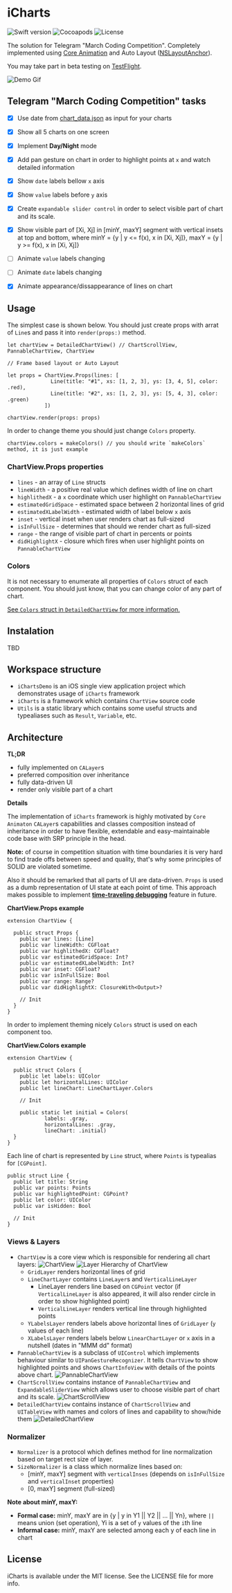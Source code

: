 # iCharts 

![Swift version](https://img.shields.io/badge/Swift-4.2-orange.svg) ![Cocoapods](https://img.shields.io/cocoapods/p/iCharts.svg) ![License](https://img.shields.io/cocoapods/l/iCharts.svg)

The solution for Telegram "March Coding Competition".
Completely implemented using [Core Animation](https://developer.apple.com/documentation/quartzcore) and Auto Layout ([NSLayoutAnchor](https://developer.apple.com/documentation/uikit/nslayoutanchor)).

You may take part in beta testing on [TestFlight](https://testflight.apple.com/join/oV32hPvi).

![Demo Gif](https://thumbs.gfycat.com/FlakyHardtofindFly.webp)

## Telegram "March Coding Competition" tasks

- [x] Use date from [chart_data.json](https://github.com/specialfor/iCharts/blob/master/Shared/Resources/chart_data.json) as input for your charts
- [x] Show all 5 charts on one screen
- [x] Implement **Day/Night** mode
- [x] Add pan gesture on chart in order to highlight points at `x` and watch detailed information
- [x] Show `date` labels bellow `x` axis
- [x] Show `value` labels before `y` axis
- [x] Create `expandable slider control` in order to select visible part of chart and its scale.
- [x] Show visible part of [Xi, Xj] in [minY, maxY] segment with vertical insets at top and bottom, where minY = {y | y <= f(x), x in [Xi, Xj]}, maxY = {y | y >= f(x), x in [Xi, Xj]}
- [ ] Animate `value` labels changing
- [ ] Animate `date` labels changing
- [x] Animate appearance/dissappearance of lines on chart


## Usage

The simplest case is shown below. You should just create props with arrat of `Line`s and pass it into `render(props:)` method.

```
let chartView = DetailedChartView() // ChartScrollView, PannableChartView, ChartView

// Frame based layout or Auto Layout

let props = ChartView.Props(lines: [
              Line(title: "#1", xs: [1, 2, 3], ys: [3, 4, 5], color: .red),
              Line(title: "#2", xs: [1, 2, 3], ys: [5, 4, 3], color: .green)
            ])

chartView.render(props: props)

```

In order to change theme you should just change `Colors` property.

```
chartView.colors = makeColors() // you should write `makeColors` method, it is just example
```

### ChartView.Props properties

- `lines` - an array of `Line` structs
- `lineWidth` - a positive real value which defines width of line on chart
- `highlithedX` - a `x` coordinate which user highlight on `PannableChartView`
- `estimatedGridSpace` - estimated space between 2 horizontal lines of grid
- `estimatedXLabelWidth` - estimated width of label below `x` axis
- `inset` - vertical inset when user renders chart as full-sized
- `isInFullSize` - determines that should we render chart as full-sized
- `range` - the range of visible part of chart in percents or points
- `didHighlightX` - closure which fires when user highlight points on `PannableChartView`

### Colors

It is not necessary to enumerate all properties of `Colors` struct of each component. You should just know, that you can change color of any part of chart.

[See `Colors` struct in `DetailedChartView` for more information.](https://github.com/specialfor/iCharts/blob/13c2a0fee782e9e602a9c897d62006e1b36d629e/iCharts/Views/Charts/DetailedChartView/DetailedChartView.swift#L143)

## Instalation

TBD


## Workspace structure

- `iChartsDemo` is an iOS single view application project which demonstrates usage of `iCharts` framework
- `iCharts` is a framework which contains `ChartView` source code
- `Utils` is a static library which contains some useful structs and typealiases such as `Result`, `Variable`, etc.


## Architecture

**TL;DR**

- fully implemented on `CALayer`s
- preferred composition over inheritance
- fully data-driven UI
- render only visible part of a chart

**Details**

The implementation of `iCharts` framework is highly motivated by `Core Animaton` `CALayer`s capabilities and classes composition instead of inheritance in order to have flexible, extendable and easy-maintainable code base with SRP principle in the head.

**Note:** of course in competition situation with time boundaries it is very hard to find trade offs between speed and quality, that's why some principles of SOLID are violated sometime.

Also it should be remarked that all parts of UI are data-driven. `Props` is used as a dumb representation of UI state at each point of time. This approach makes possible to implement **[time-traveling debugging](https://github.com/calesce/redux-slider-monitor)** feature in future. 

**ChartView.Props example**

```
extension ChartView {

  public struct Props {
    public var lines: [Line]
    public var lineWidth: CGFloat
    public var highlithedX: CGFloat?
    public var estimatedGridSpace: Int?
    public var estimatedXLabelWidth: Int?
    public var inset: CGFloat?
    public var isInFullSize: Bool
    public var range: Range?
    public var didHighlightX: ClosureWith<Output>?

    // Init
  }
}
```

In order to implement theming nicely `Colors` struct is used on each component too.

**ChartView.Colors example**

```
extension ChartView {

  public struct Colors {
    public let labels: UIColor
    public let horizontalLines: UIColor
    public let lineChart: LineChartLayer.Colors
    
    // Init
    
    public static let initial = Colors(
            labels: .gray,
            horizontalLines: .gray,
            lineChart: .initial)
  }
}
```

Each line of chart is represented by `Line` struct, where `Points` is typealias for `[CGPoint]`.

```
public struct Line {
  public let title: String
  public var points: Points
  public var highlightedPoint: CGPoint?
  public let color: UIColor
  public var isHidden: Bool

  // Init
}
```

### Views & Layers

- `ChartView` is a core view which is responsible for rendering all chart layers: 
![ChartView](https://i.ibb.co/SwVLZvF/Simulator-Screen-Shot-i-Phone-X-2019-03-25-at-13-02-41.png)
![Layer Hierarchy of `ChartView`](https://i.ibb.co/2MkdS2q/2019-03-25-12-56-28.jpg)
  - `GridLayer` renders horizontal lines of grid
  - `LineChartLayer` contains `LineLayer`s and `VerticalLineLayer`
    - LineLayer renders line based on `CGPoint` vector (if `VerticalLineLayer` is also appeared, it will also render circle in order to show highlighted point)
    - `VerticalLineLayer` renders vertical line through highlighted points
  - `YLabelsLayer` renders labels above horizontal lines of `GridLayer` (`y` values of each line)
  - `XLabelsLayer` renders labels below `LinearChartLayer` or `x` axis in a nutshell (dates in "MMM dd" format)
- `PannableChartView` is a subclass of `UIControl` which implements behaviour similar to `UIPanGestureRecognizer`. It tells `ChartView` to show highlighted points and shows `ChartInfoView` with details of the points above chart.
![PannableChartView](https://i.ibb.co/Y7XLk5k/Simulator-Screen-Shot-i-Phone-X-2019-03-25-at-13-18-09.png)
- `ChartScrollView` contains instance of `PannableChartView` and `ExpandableSliderView` which allows user to choose visible part of chart and its scale.
![ChartScrollView](https://i.ibb.co/s9jkSWq/Simulator-Screen-Shot-i-Phone-X-2019-03-25-at-13-18-13.png)
- `DetailedChartView` contains instance of `ChartScrollView` and `UITableView` with names and colors of lines and capability to show/hide them
![DetailedChartView](https://i.ibb.co/SfPqqhs/Simulator-Screen-Shot-i-Phone-X-2019-03-25-at-13-18-16.png)

### Normalizer

- `Normalizer` is a protocol which defines method for line normalization based on target rect size of layer.
- `SizeNormalizer` is a class which normalize lines based on:
  - [minY, maxY] segment with `verticalInses` (depends on `isInFullSize` and `verticalInset` properties)
  - [0, maxY] segment (full-sized)

**Note about minY, maxY:** 
- **Formal case:** minY, maxY are in {y | y in Y1 || Y2 || ... || Yn}, where `||` means union (set operation), Yi is a set of `y` values of the `i`th line 
- **Informal case:** minY, maxY are selected among each y of each line in chart


## License

iCharts is available under the MIT license. See the LICENSE file for more info.
